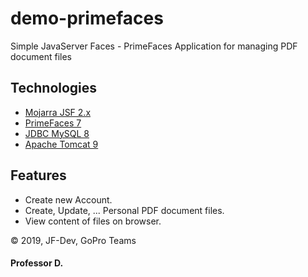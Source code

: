 # demo-primefaces
Simple JavaServer Faces - PrimeFaces Application for managing PDF document files
  ## Technologies
  - [Mojarra JSF 2.x](https://javaserverfaces.github.io/)
  - [PrimeFaces 7](https://www.primefaces.org/#primefaces)
  - [JDBC MySQL 8](https://dev.mysql.com/downloads/connector/j/)
  - [Apache Tomcat 9](https://tomcat.apache.org/download-90.cgi)

  ## Features
  - Create new Account.
  - Create, Update, ... Personal PDF document files.
  - View content of files on browser.



© 2019, JF-Dev, GoPro Teams

#### Professor D.

